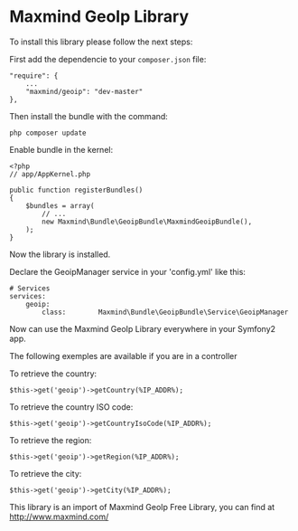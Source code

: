 # Maxmind GeoIp Library #

To install this library please follow the next steps:

First add the dependencie to your `composer.json` file:

    "require": {
        ...
        "maxmind/geoip": "dev-master"
    },

Then install the bundle with the command:

    php composer update

Enable bundle in the kernel:

    <?php
    // app/AppKernel.php

    public function registerBundles()
    {
        $bundles = array(
            // ...
            new Maxmind\Bundle\GeoipBundle\MaxmindGeoipBundle(),
        );
    }

Now the library is installed.

Declare the GeoipManager service in your 'config.yml' like this:

    # Services
    services:
        geoip:
            class:        Maxmind\Bundle\GeoipBundle\Service\GeoipManager

Now can use the Maxmind GeoIp Library everywhere in your Symfony2 app.

The following exemples are available if you are in a controller

To retrieve the country:

    $this->get('geoip')->getCountry(%IP_ADDR%);

To retrieve the country ISO code:

    $this->get('geoip')->getCountryIsoCode(%IP_ADDR%);

To retrieve the region:

    $this->get('geoip')->getRegion(%IP_ADDR%);

To retrieve the city:

    $this->get('geoip')->getCity(%IP_ADDR%);


This library is an import of Maxmind GeoIp Free Library, you can find at http://www.maxmind.com/
